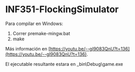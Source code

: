 # INF351-FlockingSimulator

Para compilar en Windows:
1. Correr premake-mingw.bat
2. make

Más información en [https://youtu.be/--gI9083QnU?t=136](https://youtu.be/--gI9083QnU?t=136).

El ejecutable resultante estara en _bin\Debug\game.exe
